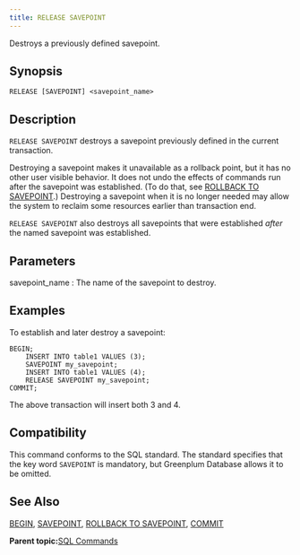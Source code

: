```yaml
---
title: RELEASE SAVEPOINT 
---
```


Destroys a previously defined savepoint.

## <a id="section2"></a>Synopsis 

``` {#sql_command_synopsis}
RELEASE [SAVEPOINT] <savepoint_name>
```

## <a id="section3"></a>Description 

`RELEASE SAVEPOINT` destroys a savepoint previously defined in the current transaction.

Destroying a savepoint makes it unavailable as a rollback point, but it has no other user visible behavior. It does not undo the effects of commands run after the savepoint was established. \(To do that, see [ROLLBACK TO SAVEPOINT](ROLLBACK_TO_SAVEPOINT.html).\) Destroying a savepoint when it is no longer needed may allow the system to reclaim some resources earlier than transaction end.

`RELEASE SAVEPOINT` also destroys all savepoints that were established *after* the named savepoint was established.

## <a id="section4"></a>Parameters 

savepoint\_name
:   The name of the savepoint to destroy.

## <a id="section5"></a>Examples 

To establish and later destroy a savepoint:

```
BEGIN;
    INSERT INTO table1 VALUES (3);
    SAVEPOINT my_savepoint;
    INSERT INTO table1 VALUES (4);
    RELEASE SAVEPOINT my_savepoint;
COMMIT;
```

The above transaction will insert both 3 and 4.

## <a id="section6"></a>Compatibility 

This command conforms to the SQL standard. The standard specifies that the key word `SAVEPOINT` is mandatory, but Greenplum Database allows it to be omitted.

## <a id="section7"></a>See Also 

[BEGIN](BEGIN.html), [SAVEPOINT](SAVEPOINT.html), [ROLLBACK TO SAVEPOINT](ROLLBACK_TO_SAVEPOINT.html), [COMMIT](COMMIT.html)

**Parent topic:**[SQL Commands](../sql_commands/sql_ref.html)

